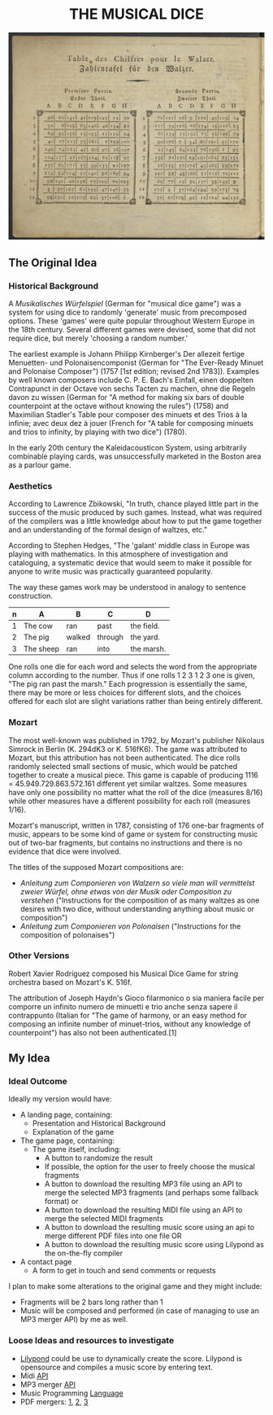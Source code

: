 <h1><center><strong>THE MUSICAL DICE</strong></center></h1>

![this](assets/images/rules-original-edition.png)

## The Original Idea
### Historical Background

A <em>Musikalisches Würfelspiel</em> (German for "musical dice game") was a system for using dice to randomly 'generate' music from precomposed options. These 'games' were quite popular throughout Western Europe in the 18th century. Several different games were devised, some that did not require dice, but merely 'choosing a random number.'

The earliest example is Johann Philipp Kirnberger's Der allezeit fertige Menuetten- und Polonaisencomponist (German for "The Ever-Ready Minuet and Polonaise Composer") (1757 [1st edition; revised 2nd 1783]). Examples by well known composers include C. P. E. Bach's Einfall, einen doppelten Contrapunct in der Octave von sechs Tacten zu machen, ohne die Regeln davon zu wissen (German for "A method for making six bars of double counterpoint at the octave without knowing the rules") (1758) and Maximilian Stadler's Table pour composer des minuets et des Trios à la infinie; avec deux dez à jouer (French for "A table for composing minuets and trios to infinity, by playing with two dice") (1780).

In the early 20th century the Kaleidacousticon System, using arbitrarily combinable playing cards, was unsuccessfully marketed in the Boston area as a parlour game.

### Aesthetics

According to Lawrence Zbikowski, "In truth, chance played little part in the success of the music produced by such games. Instead, what was required of the compilers was a little knowledge about how to put the game together and an understanding of the formal design of waltzes, etc."

According to Stephen Hedges, "The 'galant' middle class in Europe was playing with mathematics. In this atmosphere of investigation and cataloguing, a systematic device that would seem to make it possible for anyone to write music was practically guaranteed popularity.


The way these games work may be understood in analogy to sentence construction.

n | A | B | C | D
--- | --- | --- | --- | ---
1 | The cow | ran | past | the field. |
2 | The pig | walked | through | the yard. |
3 | The sheep | ran | into | the marsh. |

One rolls one die for each word and selects the word from the appropriate column according to the number. Thus if one rolls 1 2 3 1 2 3 one is given, "The pig ran past the marsh." Each progression is essentially the same, there may be more or less choices for different slots, and the choices offered for each slot are slight variations rather than being entirely different.

### Mozart

The most well-known was published in 1792, by Mozart's publisher Nikolaus Simrock in Berlin (K. 294dK3 or K. 516fK6). The game was attributed to Mozart, but this attribution has not been authenticated. The dice rolls randomly selected small sections of music, which would be patched together to create a musical piece. This game is capable of producing 1116 = 45.949.729.863.572.161 different yet similar waltzes.
Some measures have only one possibility no matter what the roll of the dice (measures 8/16) while other measures have a different possibility for each roll (measures 1/16).

Mozart's manuscript, written in 1787, consisting of 176 one-bar fragments of music, appears to be some kind of game or system for constructing music out of two-bar fragments, but contains no instructions and there is no evidence that dice were involved.

The titles of the supposed Mozart compositions are:

* <em>Anleitung zum Componieren von Walzern so viele man will vermittelst zweier Würfel, ohne etwas von der Musik oder Composition zu verstehen</em> ("Instructions for the composition of as many waltzes as one desires with two dice, without understanding anything about music or composition")
* <em>Anleitung zum Componieren von Polonaisen</em> ("Instructions for the composition of polonaises")

### Other Versions

Robert Xavier Rodríguez composed his Musical Dice Game for string orchestra based on Mozart's K. 516f.

The attribution of Joseph Haydn's Gioco filarmonico o sia maniera facile per comporre un infinito numero de minuetti e trio anche senza sapere il contrappunto (Italian for "The game of harmony, or an easy method for composing an infinite number of minuet-trios, without any knowledge of counterpoint") has also not been authenticated.[1]

## My Idea

### Ideal Outcome

Ideally my version would have:
* A landing page, containing:
    * Presentation and Historical Background
    * Explanation of the game
* The game page, containing:
    * The game itself, including:
        * A button to randomize the result
        * If possible, the option for the user to freely choose the musical fragments
        * A button to download the resulting MP3 file using an API to merge the selected MP3 fragments (and perhaps some fallback format) or
        * A button to download the resulting MIDI file using an API to merge the selected MIDI fragments
        * A button to download the resulting music score using an api to merge different PDF files into one file OR
        * A button to download the resulting music score using Lilypond as the on-the-fly compiler
* A contact page
    * A form to get in touch and send comments or requests

I plan to make some alterations to the original game and they might include:
* Fragments will be 2 bars long rather than 1
* Music will be composed and performed (in case of managing to use an MP3 merger API) by me as well.

### Loose Ideas and resources to investigate
* [Lilypond](http://lilypond.org/index.html) could be use to dynamically create the score. Lilypond is opensource and compiles a music score by entering text.
* Midi [API]('https://www.keithmcmillen.com/blog/making-music-in-the-browser-web-midi-api/')
* MP3 merger [API]('https://github.com/jackedgson/crunker')
* Music Programming [Language]('https://chuck.cs.princeton.edu/')
* PDF mergers: [1]('https://www.convertapi.com/pdf-to-merge'), [2]('https://cloudconvert.com/api/v1/mergepdf'), [3]('https://pdfmerge.smartsfile.com/api.html')